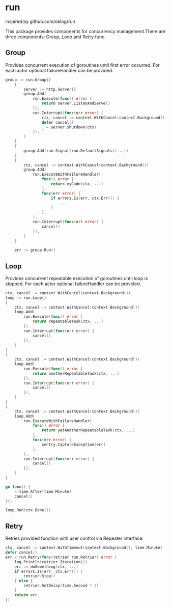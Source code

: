 # run
inspired by github.com/oklog/run

This package provides components for concurrency management.There are three components: Group, Loop and Retry func.

## Group
Provides concurrent execution of goroutines until first error occurred.
For each actor optional failureHandler can be provided.

```go
group := run.Group{}
	{
		server := http.Server{}
		group.Add(
			run.Execute(func() error {
				return server.ListenAndServe()
			}),
			run.Interrupt(func(err error) {
				ctx, cancel := context.WithCancel(context.Background())
				defer cancel()
				_ = server.Shutdown(ctx)
			}),
		)
	}
	{
		group.Add(run.Signal(run.DefaultSignals()...))
	}
	{
		ctx, cancel := context.WithCancel(context.Background())
		group.Add(
			run.ExecuteWithFailureHandler(
				func() error {
					return myCode(ctx, ...)
				},
				func(err error) {
					if errors.Is(err, ctx.Err()) {
						...
					}
				},
			),
			run.Interrupt(func(err error) {
				cancel()
			}),
		)
	}
	
	err := group.Run()
```

## Loop
Provides concurrent repeatable execution of goroutines until loop is stopped.
For each actor optional failureHandler can be provided.

```go
ctx, cancel := context.WithCancel(context.Background())
loop := run.Loop{}
{
    ctx, cancel := context.WithCancel(context.Background())
    loop.Add(
        run.Execute(func() error {
            return repeatableTask(ctx, ...)
        }),
        run.Interrupt(func(err error) {
            cancel()
        }),
    )
}
{
    ctx, cancel := context.WithCancel(context.Background())
    loop.Add(
        run.Execute(func() error {
            return anotherRepeatableTask(ctx, ...)
        }),
        run.Interrupt(func(err error) {
            cancel()
        }),
    )
}
{
    ctx, cancel := context.WithCancel(context.Background())
    loop.Add(
        run.ExecuteWithFailureHandler(
            func() error {
                return yetAnotherRepeatableTask(ctx, ...)
            },
            func(err error) {
                sentry.CaptureException(err)
            },
        ),
        run.Interrupt(func(err error) {
            cancel()
        }),
    )
}

go func() {
    <-time.After(time.Minute)
    cancel()
}()

loop.Run(ctx.Done())
```

## Retry
Retries provided function with user control via Repeater interface.

```go
ctx, cancel := context.WithTimeout(context.Background(), time.Minute)
defer cancel()
err = run.Retry(func(retrier run.Retrier) error {
    log.Println(retrier.Iteration())
    err := doSomething(ctx, ...)
    if errors.Is(err, ctx.Err()) {
        retrier.Stop()
    } else {
        retrier.SetDelay(time.Second * 3)
    }
    return err
})
```